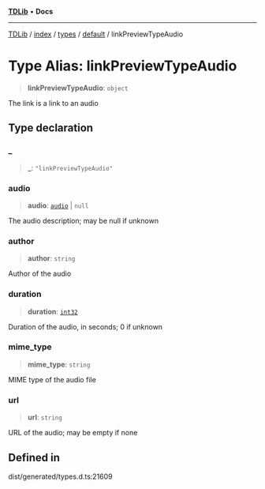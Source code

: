 [**TDLib**](../../../../../../README.md) • **Docs**

***

[TDLib](../../../../../../modules.md) / [index](../../../../../README.md) / [types](../../../README.md) / [default](../README.md) / linkPreviewTypeAudio

# Type Alias: linkPreviewTypeAudio

> **linkPreviewTypeAudio**: `object`

The link is a link to an audio

## Type declaration

### \_

> **\_**: `"linkPreviewTypeAudio"`

### audio

> **audio**: [`audio`](audio.md) \| `null`

The audio description; may be null if unknown

### author

> **author**: `string`

Author of the audio

### duration

> **duration**: [`int32`](int32.md)

Duration of the audio, in seconds; 0 if unknown

### mime\_type

> **mime\_type**: `string`

MIME type of the audio file

### url

> **url**: `string`

URL of the audio; may be empty if none

## Defined in

dist/generated/types.d.ts:21609
